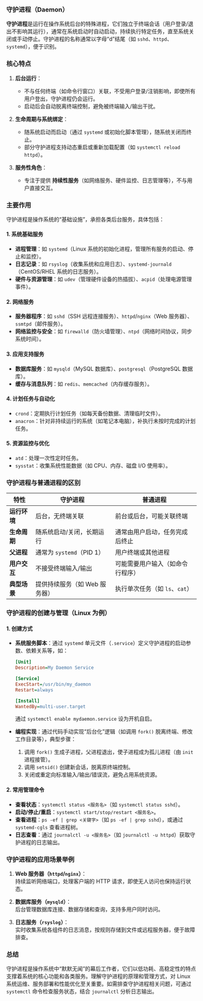 ### **守护进程（Daemon）**  
**守护进程**是运行在操作系统后台的特殊进程，它们独立于终端会话（用户登录/退出不影响其运行），通常在系统启动时自动启动，持续执行特定任务，直至系统关闭或手动停止。守护进程的名称通常以字母“d”结尾（如 `sshd`、`httpd`、`systemd`），便于识别。


### **核心特点**  
1. **后台运行**：  
   - 不与任何终端（如命令行窗口）关联，不受用户登录/注销影响，即使所有用户登出，守护进程仍会运行。  
   - 启动后会自动脱离终端控制，避免被终端输入/输出干扰。  

2. **生命周期与系统绑定**：  
   - 随系统启动而启动（通过 `systemd` 或初始化脚本管理），随系统关闭而终止。  
   - 部分守护进程支持动态重启或重新加载配置（如 `systemctl reload httpd`）。  

3. **服务性角色**：  
   - 专注于提供 **持续性服务**（如网络服务、硬件监控、日志管理等），不与用户直接交互。  


### **主要作用**  
守护进程是操作系统的“基础设施”，承担各类后台服务，具体包括：  

#### 1. **系统基础服务**  
- **进程管理**：如 `systemd`（Linux 系统的初始化进程，管理所有服务的启动、停止和监控）。  
- **日志记录**：如 `rsyslog`（收集系统和应用日志）、`systemd-journald`（CentOS/RHEL 系统的日志服务）。  
- **硬件与资源管理**：如 `udev`（管理硬件设备的热插拔）、`acpid`（处理电源管理事件）。  

#### 2. **网络服务**  
- **服务器程序**：如 `sshd`（SSH 远程连接服务）、`httpd`/`nginx`（Web 服务器）、`ssmtpd`（邮件服务）。  
- **网络监控与安全**：如 `firewalld`（防火墙管理）、`ntpd`（网络时间协议，同步系统时间）。  

#### 3. **应用支持服务**  
- **数据库服务**：如 `mysqld`（MySQL 数据库）、`postgresql`（PostgreSQL 数据库）。  
- **缓存与消息队列**：如 `redis`、`memcached`（内存缓存服务）。  

#### 4. **计划任务与自动化**  
- `crond`：定期执行计划任务（如每天备份数据、清理临时文件）。  
- `anacron`：针对非持续运行的系统（如笔记本电脑），补执行未按时完成的计划任务。  

#### 5. **资源监控与优化**  
- `atd`：处理一次性定时任务。  
- `sysstat`：收集系统性能数据（如 CPU、内存、磁盘 I/O 使用率）。  


### **守护进程与普通进程的区别**  
| **特性**         | **守护进程**                          | **普通进程**                      |  
|------------------|---------------------------------------|-----------------------------------|  
| **运行环境**     | 后台，无终端关联                      | 前台或后台，可能关联终端          |  
| **生命周期**     | 随系统启动/关闭，长期运行             | 通常由用户启动，任务完成后终止    |  
| **父进程**       | 通常为 `systemd`（PID 1）             | 用户终端或其他进程                |  
| **用户交互**     | 不接受终端输入/输出                   | 可能需要用户输入（如命令行程序）  |  
| **典型场景**     | 提供持续服务（如 Web 服务器）         | 执行单次任务（如 `ls`、`cat`）    |  


### **守护进程的创建与管理（Linux 为例）**  
#### 1. **创建方式**  
- **系统服务脚本**：通过 `systemd` 单元文件（`.service`）定义守护进程的启动参数、依赖关系等，如：  
  ```ini
  [Unit]
  Description=My Daemon Service

  [Service]
  ExecStart=/usr/bin/my_daemon
  Restart=always

  [Install]
  WantedBy=multi-user.target
  ```  
  通过 `systemctl enable mydaemon.service` 设为开机自启。  

- **编程实现**：通过代码手动实现“后台化”逻辑（如调用 `fork()` 脱离终端、修改工作目录等），典型步骤：  
  1. 调用 `fork()` 生成子进程，父进程退出，使子进程成为孤儿进程（由 `init` 进程接管）。  
  2. 调用 `setsid()` 创建新会话，脱离原终端控制。  
  3. 关闭或重定向标准输入/输出/错误流，避免占用系统资源。  

#### 2. **常用管理命令**  
- **查看状态**：`systemctl status <服务名>`（如 `systemctl status sshd`）。  
- **启动/停止/重启**：`systemctl start/stop/restart <服务名>`。  
- **查看进程**：`ps -ef | grep <关键字>`（如 `ps -ef | grep sshd`），或通过 `systemd-cgls` 查看进程树。  
- **日志查看**：通过 `journalctl -u <服务名>`（如 `journalctl -u httpd`）获取守护进程的日志输出。  


### **守护进程的应用场景举例**  
1. **Web 服务器（`httpd`/`nginx`）**：  
   持续监听网络端口，处理客户端的 HTTP 请求，即使无人访问也保持运行状态。  

2. **数据库服务（`mysqld`）**：  
   后台管理数据库连接、数据存储和查询，支持多用户同时访问。  

3. **日志服务（`rsyslog`）**：  
   实时收集系统各组件的日志消息，按规则存储到文件或远程服务器，便于故障排查。  


### **总结**  
守护进程是操作系统中“默默无闻”的幕后工作者，它们以低功耗、高稳定性的特点支撑着系统的核心功能和各类服务。理解守护进程的原理和管理方式，对 Linux 系统运维、服务部署和性能优化至关重要。如需排查守护进程相关问题，可通过 `systemctl` 命令检查服务状态，结合 `journalctl` 分析日志输出。